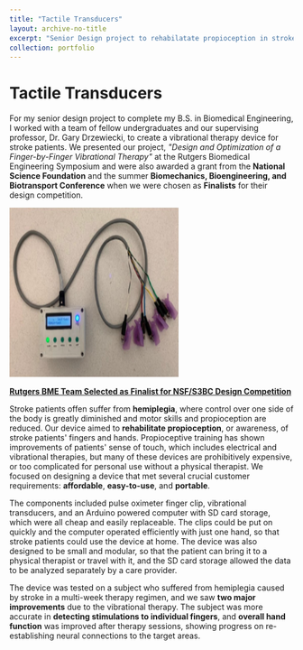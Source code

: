 ```yaml
---
title: "Tactile Transducers"
layout: archive-no-title
excerpt: "Senior Design project to rehabilatate propioception in stroke patients <br><img src='/images/fingerbyfinger.png'/>"
collection: portfolio
---
```


# Tactile Transducers

For my senior design project to complete my B.S. in Biomedical Engineering, I worked with a team of fellow undergraduates and our supervising professor, Dr. Gary Drzewiecki, to create a vibrational therapy device for stroke patients. We presented our project, *"Design and Optimization of a Finger-by-Finger Vibrational Therapy"* at the Rutgers Biomedical Engineering Symposium and were also awarded a grant from the **National Science Foundation** and the summer **Biomechanics, Bioengineering, and Biotransport Conference** when we were chosen as **Finalists** for their design competition. 

<img src="/images/fingerbyfinger.png" width="300" height="300"/> 

[**Rutgers BME Team Selected as Finalist for NSF/S3BC Design Competition**](https://bme.rutgers.edu/news/rutgers-bme-team-selected-finalist-sb3cnsf-undergraduate-student-design-competition)

Stroke patients offen suffer from **hemiplegia**, where control over one side of the body is greatly diminished and motor skills and propioception are reduced. Our device aimed to **rehabilitate propioception**, or awareness, of stroke patients' fingers and hands. Propioceptive training has shown improvements of patients' sense of touch, which includes electrical and vibrational therapies, but many of these devices are prohibitively expensive, or too complicated for personal use without a physical therapist. We focused on designing a device that met several crucial customer requirements: **affordable**, **easy-to-use**, and **portable**. 

The components included pulse oximeter finger clip, vibrational transducers, and an Arduino powered computer with SD card storage, which were all cheap and easily replaceable. The clips could be put on quickly and the computer operated efficiently with just one hand, so that stroke patients could use the device at home. The device was also designed to be small and modular, so that the patient can bring it to a physical therapist or travel with it, and the SD card storage allowed the data to be analyzed separately by a care provider. 

The device was tested on a subject who suffered from hemiplegia caused by stroke in a multi-week therapy regimen, and we saw **two major improvements** due to the vibrational therapy. The subject was more accurate in **detecting stimulations to individual fingers**, and **overall hand function** was improved after therapy sessions, showing progress on re-establishing neural connections to the target areas. 

